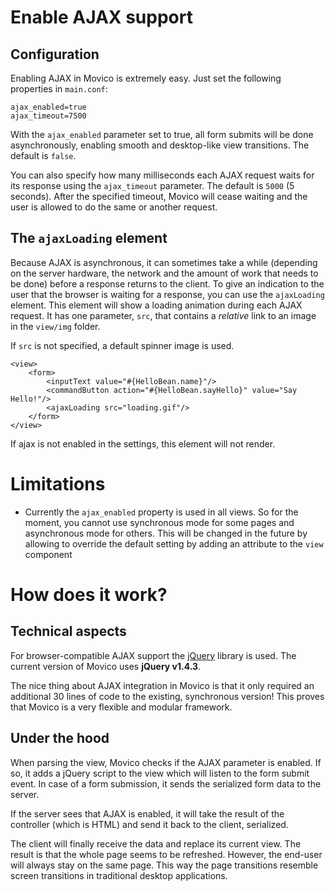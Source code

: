 # Enable AJAX support #

## Configuration ##

Enabling AJAX in Movico is extremely easy. Just set the following properties in `main.conf`:

```
ajax_enabled=true
ajax_timeout=7500
```

With the `ajax_enabled` parameter set to true, all form submits will be done asynchronously, enabling smooth and desktop-like view transitions. The default is `false`.

You can also specify how many milliseconds each AJAX request waits for its response using the `ajax_timeout` parameter. The default is `5000` (5 seconds). After the specified timeout, Movico will cease waiting and the user is allowed to do the same or another request.

## The `ajaxLoading` element ##

Because AJAX is asynchronous, it can sometimes take a while (depending on the server hardware, the network and the amount of work that needs to be done) before a response returns to the client. To give an indication to the user that the browser is waiting for a response, you can use the `ajaxLoading` element. This element will show a loading animation during each AJAX request. It has one parameter, `src`, that contains a _relative_ link to an image in the `view/img` folder.

If `src` is not specified, a default spinner image is used.

```
<view>
    <form>
        <inputText value="#{HelloBean.name}"/>
        <commandButton action="#{HelloBean.sayHello}" value="Say Hello!"/>
        <ajaxLoading src="loading.gif"/>
    </form>
</view>
```

If ajax is not enabled in the settings, this element will not render.


# Limitations #

  * Currently the `ajax_enabled` property is used in all views. So for the moment, you cannot use synchronous mode for some pages and asynchronous mode for others. This will be changed in the future by allowing to override the default setting by adding an attribute to the `view` component

# How does it work? #

## Technical aspects ##

For browser-compatible AJAX support the [jQuery](http://jquery.com/) library is used. The current version of Movico uses **jQuery v1.4.3**.

The nice thing about AJAX integration in Movico is that it only required an additional 30 lines of code to the existing, synchronous version! This proves that Movico is a very flexible and modular framework.

## Under the hood ##

When parsing the view, Movico checks if the AJAX parameter is enabled. If so, it adds a jQuery script to the view which will listen to the form submit event. In case of a form submission, it sends the serialized form data to the server.

If the server sees that AJAX is enabled, it will take the result of the controller (which is HTML) and send it back to the client, serialized.

The client will finally receive the data and replace its current view. The result is that the whole page seems to be refreshed. However, the end-user will always stay on the same page. This way the page transitions resemble screen transitions in traditional desktop applications.